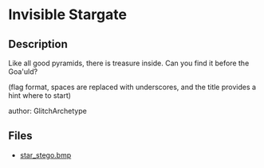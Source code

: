 # Invisible Stargate

## Description

Like all good pyramids, there is treasure inside. Can you find it before the Goa'uld?
(flag format, spaces are replaced with underscores, and the title provides a hint where to start)

author: GlitchArchetype

## Files

* [star_stego.bmp](files/star_stego.bmp)

